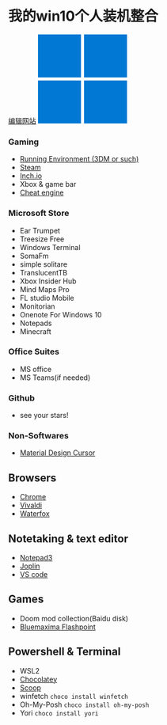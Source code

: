 # 我的win10个人装机整合

[编辑网站](https://pandao.github.io/editor.md/index.html) ![](https://github.com/ibin7777/MyStarterPackageWin10/blob/main/Windows%2011%20Icon_180x180.png?raw=true)

### Gaming

- [Running Environment (3DM or such)](https://dl.3dmgame.com/patch/89066.html)
- [Steam](https://store.steampowered.com/about/)
- [Inch.io](https://itch.io/app)
- Xbox & game bar
- [Cheat engine](https://www.cheatengine.org/downloads.php)

### Microsoft Store

- Ear Trumpet
- Treesize Free
- Windows Terminal
- SomaFm
- simple solitare
- TranslucentTB
- Xbox Insider Hub
- Mind Maps Pro
- FL studio Mobile
- Monitorian
- Onenote For Windows 10
- Notepads
- Minecraft

### Office Suites

- MS office
- MS Teams(if needed)

### Github

- see your stars!

### Non-Softwares

- [Material Design Cursor](https://www.deviantart.com/rosea92/art/Material-Design-Cursors-Dark-756850032)

## Browsers

- [Chrome](https://www.google.com/chrome/)
- [Vivaldi](https://vivaldi.com/zh-hans/download/)
- [Waterfox](https://www.waterfox.net/)

## Notetaking & text editor

- [Notepad3](https://github.com/rizonesoft/Notepad3/releases)
- [Joplin](https://joplinapp.org/)
- [VS code](https://code.visualstudio.com/download)

## Games

- Doom mod collection(Baidu disk)
- [Bluemaxima Flashpoint](https://bluemaxima.org/flashpoint/)

## Powershell & Terminal

- WSL2
- [Chocolatey](https://chocolatey.org/install)
- [Scoop](https://scoop.sh/)
- winfetch `choco install winfetch`
- Oh-My-Posh `choco install oh-my-posh`
- Yori `choco install yori`
